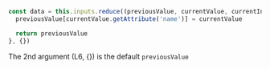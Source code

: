 ```javascript
const data = this.inputs.reduce((previousValue, currentValue, currentIndex) => {
  previousValue[currentValue.getAttribute('name')] = currentValue

  return previousValue
}, {})
```

The 2nd argument (L6, {}) is the default `previousValue`
